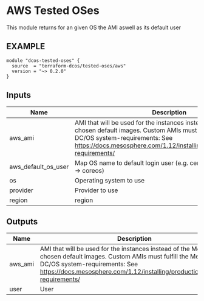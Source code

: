 AWS Tested OSes
============
This module returns for an given OS the AMI aswell as its default user

EXAMPLE
-------
```hcl
module "dcos-tested-oses" {
  source  = "terraform-dcos/tested-oses/aws"
  version = "~> 0.2.0"
}
```

## Inputs

| Name | Description | Type | Default | Required |
|------|-------------|:----:|:-----:|:-----:|
| aws\_ami | AMI that will be used for the instances instead of the Mesosphere chosen default images. Custom AMIs must fulfill the Mesosphere DC/OS system-requirements: See https://docs.mesosphere.com/1.12/installing/production/system-requirements/ | map | `<map>` | no |
| aws\_default\_os\_user | Map OS name to default login user (e.g. centos -> centos, coreos -> coreos) | map | `<map>` | no |
| os | Operating system to use | string | `"centos_7.6"` | no |
| provider | Provider to use | string | `"aws"` | no |
| region | region | string | `""` | no |

## Outputs

| Name | Description |
|------|-------------|
| aws\_ami | AMI that will be used for the instances instead of the Mesosphere chosen default images. Custom AMIs must fulfill the Mesosphere DC/OS system-requirements: See https://docs.mesosphere.com/1.12/installing/production/system-requirements/ |
| user | User |

